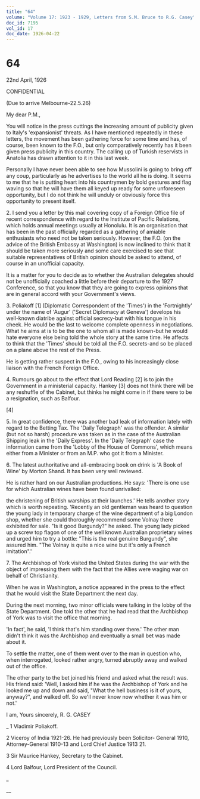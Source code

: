 ```yaml
---
title: "64"
volume: "Volume 17: 1923 - 1929, Letters from S.M. Bruce to R.G. Casey"
doc_id: 7195
vol_id: 17
doc_date: 1926-04-22
---
```


# 64

22nd April, 1926

CONFIDENTIAL

(Due to arrive Melbourne-22.5.26)

My dear P.M.,

You will notice in the press cuttings the increasing amount of publicity given to Italy's 'expansionist' threats. As I have mentioned repeatedly in these letters, the movement has been gathering force for some time and has, of course, been known to the F.O., but only comparatively recently has it been given press publicity in this country. The calling up of Turkish reservists in Anatolia has drawn attention to it in this last week.

Personally I have never been able to see how Mussolini is going to bring off any coup, particularly as he advertises to the world all he is doing. It seems to me that he is putting heart into his countrymen by bold gestures and flag waving so that he will have them all keyed up ready for some unforeseen opportunity, but I do not think he will unduly or obviously force this opportunity to present itself.

2\. I send you a letter by this mail covering copy of a Foreign Office file of recent correspondence with regard to the Institute of Pacific Relations, which holds annual meetings usually at Honolulu. It is an organisation that has been in the past officially regarded as a gathering of amiable enthusiasts who need not be taken seriously. However, the F.O. (on the advice of the British Embassy at Washington) is now inclined to think that it should be taken more seriously and some care exercised to see that suitable representatives of British opinion should be asked to attend, of course in an unofficial capacity.

It is a matter for you to decide as to whether the Australian delegates should not be unofficially coached a little before their departure to the 1927 Conference, so that you know that they are going to express opinions that are in general accord with your Government's views.

3\. Poliakoff [1] (Diplomatic Correspondent of the 'Times') in the 'Fortnightly' under the name of 'Augur' ('Secret Diplomacy at Geneva') develops his well-known diatribe against official secrecy-but with his tongue in his cheek. He would be the last to welcome complete openness in negotiations. What he aims at is to be the one to whom all is made known-but he would hate everyone else being told the whole story at the same time. He affects to think that the 'Times' should be told all the F.O. secrets-and so be placed on a plane above the rest of the Press.

He is getting rather suspect in the F.O., owing to his increasingly close liaison with the French Foreign Office.

4\. Rumours go about to the effect that Lord Reading [2] is to join the Government in a ministerial capacity. Hankey [3] does not think there will be any reshuffle of the Cabinet, but thinks he might come in if there were to be a resignation, such as Balfour.

[4]

5\. In great confidence, there was another bad leak of information lately with regard to the Betting Tax. The 'Daily Telegraph' was the offender. A similar (but not so harsh) procedure was taken as in the case of the Australian Shipping leak in the 'Daily Express'. In the 'Daily Telegraph' case the information came from the 'Lobby of the House of Commons', which means either from a Minister or from an M.P. who got it from a Minister.

6\. The latest authoritative and all-embracing book on drink is 'A Book of Wine' by Morton Shand. It has been very well reviewed.

He is rather hard on our Australian productions. He says: 'There is one use for which Australian wines have been found unrivalled:

the christening of British warships at their launches.' He tells another story which is worth repeating. 'Recently an old gentleman was heard to question the young lady in temporary charge of the wine department of a big London shop, whether she could thoroughly recommend some Volnay there exhibited for sale. "Is it good Burgundy?" he asked. The young lady picked up a screw top flagon of one of the well known Australian proprietary wines and urged him to try a bottle: "This is the real genuine Burgundy", she assured him. "The Volnay is quite a nice wine but it's only a French imitation".'

7\. The Archbishop of York visited the United States during the war with the object of impressing them with the fact that the Allies were waging war on behalf of Christianity.

When he was in Washington, a notice appeared in the press to the effect that he would visit the State Department the next day.

During the next morning, two minor officials were talking in the lobby of the State Department. One told the other that he had read that the Archbishop of York was to visit the office that morning.

'In fact', he said, 'I think that's him standing over there.' The other man didn't think it was the Archbishop and eventually a small bet was made about it.

To settle the matter, one of them went over to the man in question who, when interrogated, looked rather angry, turned abruptly away and walked out of the office.

The other party to the bet joined his friend and asked what the result was. His friend said: 'Well, I asked him if he was the Archbishop of York and he looked me up and down and said, "What the hell business is it of yours, anyway?", and walked off. So we'll never know now whether it was him or not.'

I am, Yours sincerely, R. G. CASEY 

_ 1 Vladimir Poliakoff.

2 Viceroy of India 1921-26. He had previously been Solicitor- General 1910, Attorney-General 1910-13 and Lord Chief Justice 1913 21.

3 Sir Maurice Hankey, Secretary to the Cabinet.

4 Lord Balfour, Lord President of the Council.

_

__
